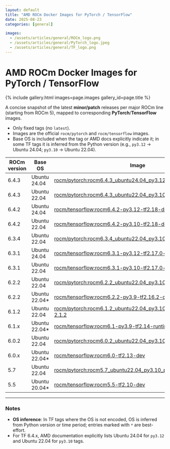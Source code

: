 ```yaml
---
layout: default
title: "AMD ROCm Docker Images for PyTorch / TensorFlow"
date: 2025-08-23
categories: [general]

images:
  - /assets/articles/general/ROCm_logo.png
  - /assets/articles/general/PyTorch_logo.jpeg
  - /assets/articles/general/TF_logo.png
---
```


# AMD ROCm Docker Images for PyTorch / TensorFlow

{% include gallery.html images=page.images gallery_id=page.title %}


A concise snapshot of the latest **minor/patch** releases per major ROCm line (starting from ROCm 5), mapped to corresponding **PyTorch**/**TensorFlow** images.

- Only fixed tags (no `latest`).
- Images are the official `rocm/pytorch` and `rocm/tensorflow` images.
- Base OS is included when the tag or AMD docs explicitly indicate it; in some TF tags it is inferred from the Python version (e.g., `py3.12` → Ubuntu 24.04; `py3.10` → Ubuntu 22.04).

| ROCm version | Base OS | Image | Framework version |
|---|---|---|---|
| 6.4.3 | Ubuntu 24.04 | [rocm/pytorch:rocm6.4.3_ubuntu24.04_py3.12_pytorch_release_2.6.0](https://hub.docker.com/r/rocm/pytorch/tags?name=rocm6.4.3_ubuntu24.04_py3.12_pytorch_release_2.6.0) | PyTorch 2.6.0 |
| 6.4.3 | Ubuntu 22.04 | [rocm/pytorch:rocm6.4.3_ubuntu22.04_py3.10_pytorch_release_2.5.1](https://hub.docker.com/r/rocm/pytorch/tags?name=rocm6.4.3_ubuntu22.04_py3.10_pytorch_release_2.5.1) | PyTorch 2.5.1 |
| 6.4.2 | Ubuntu 24.04 | [rocm/tensorflow:rocm6.4.2-py3.12-tf2.18-dev](https://hub.docker.com/r/rocm/tensorflow/tags?name=rocm6.4.2-py3.12-tf2.18-dev) | TensorFlow 2.18.1 |
| 6.4.2 | Ubuntu 22.04 | [rocm/tensorflow:rocm6.4.2-py3.10-tf2.18-dev](https://hub.docker.com/r/rocm/tensorflow/tags?name=rocm6.4.2-py3.10-tf2.18-dev) | TensorFlow 2.18.1 |
| 6.3.4 | Ubuntu 22.04 | [rocm/pytorch:rocm6.3.4_ubuntu22.04_py3.10_pytorch_release_2.4.0](https://hub.docker.com/r/rocm/pytorch/tags?name=rocm6.3.4_ubuntu22.04_py3.10_pytorch_release_2.4.0) | PyTorch 2.4.0 |
| 6.3.1 | Ubuntu 24.04 | [rocm/tensorflow:rocm6.3.1-py3.12-tf2.17.0-dev](https://hub.docker.com/layers/rocm/tensorflow/rocm6.3.1-py3.12-tf2.17.0-dev/images/sha256-804121ee4985718277ba7dcec53c57bdade130a1ef42f544b6c48090ad379c17) | TensorFlow 2.17.0 |
| 6.3.1 | Ubuntu 22.04 | [rocm/tensorflow:rocm6.3.1-py3.10-tf2.17.0-dev](https://hub.docker.com/layers/rocm/tensorflow/rocm6.3.1-py3.10-tf2.17.0-dev/images/sha256-776837ffa945913f6c466bfe477810a11453d21d5b6afb200be1c36e48fbc08e) | TensorFlow 2.17.0 |
| 6.2.2 | Ubuntu 22.04 | [rocm/pytorch:rocm6.2.2_ubuntu22.04_py3.10_pytorch_release_2.3.0](https://hub.docker.com/r/rocm/pytorch/tags?name=rocm6.2.2_ubuntu22.04_py3.10_pytorch_release_2.3.0) | PyTorch 2.3.0 |
| 6.2.2 | Ubuntu 22.04* | [rocm/tensorflow:rocm6.2.2-py3.9-tf2.16.2-dev](https://hub.docker.com/layers/rocm/tensorflow/rocm6.2.2-py3.9-tf2.16.2-dev/images/sha256-393b65c1b3b58d3f91fd2bf0fddbbe42e97da6d15f0a94140f984c542287cc81) | TensorFlow 2.16.2 |
| 6.1.2 | Ubuntu 22.04 | [rocm/pytorch:rocm6.1.2_ubuntu22.04_py3.10_pytorch_release-2.1.2](https://hub.docker.com/layers/rocm/pytorch/rocm6.1.2_ubuntu22.04_py3.10_pytorch_release-2.1.2/images/sha256-c8b4e8dfcc64e9bf68bf1b38a16fbc5d65b653ec600f98d3290f66e16c8b6078) | PyTorch 2.1.2 |
| 6.1.x | Ubuntu 22.04* | [rocm/tensorflow:rocm6.1-py3.9-tf2.14-runtime](https://hub.docker.com/layers/rocm/tensorflow/rocm6.1-py3.9-tf2.14-runtime/images/sha256-013ed06ba92330596c3e1771916fe2489567aab94306893eeaaad4585bda4d48) | TensorFlow 2.14.0 |
| 6.0.2 | Ubuntu 22.04 | [rocm/pytorch:rocm6.0.2_ubuntu22.04_py3.10_pytorch_2.1.2](https://hub.docker.com/r/rocm/pytorch/tags?name=rocm6.0.2_ubuntu22.04_py3.10_pytorch_2.1.2) | PyTorch 2.1.2 |
| 6.0.x | Ubuntu 22.04* | [rocm/tensorflow:rocm6.0-tf2.13-dev](https://hub.docker.com/layers/rocm/tensorflow/rocm6.0-tf2.13-dev/images/sha256-c4b215474f048467b48283535b9ca4561a77bbe8f6f7cc877ebc2b124e75d6b5) | TensorFlow 2.13.x |
| 5.7 | Ubuntu 22.04 | [rocm/pytorch:rocm5.7_ubuntu22.04_py3.10_pytorch_2.0.1](https://hub.docker.com/layers/rocm/pytorch/rocm5.7_ubuntu22.04_py3.10_pytorch_2.0.1/images/sha256-21df283b1712f3d73884b9bc4733919374344ceacb694e8fbc2c50bdd3e767ee) | PyTorch 2.0.1 |
| 5.5 | Ubuntu 20.04* | [rocm/tensorflow:rocm5.5-tf2.10-dev](https://hub.docker.com/layers/rocm/tensorflow/rocm5.5-tf2.10-dev/images/sha256-dd60d71143782b1f73f3e7579717b87fa13a48b9e5eafe981dcd69803f5fddf1) | TensorFlow 2.10 |

---

### Notes
- **OS inference**: In TF tags where the OS is not encoded, OS is inferred from Python version or time period; entries marked with `*` are best-effort.
- For TF 6.4.x, AMD documentation explicitly lists Ubuntu 24.04 for `py3.12` and Ubuntu 22.04 for `py3.10` tags.
